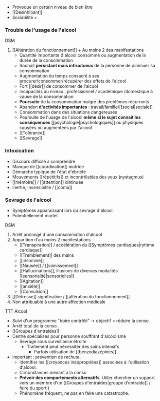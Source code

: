- Provoque un certain niveau de bien être 
- [[Désinhibant]]
- Sociabilité + 
### Trouble de l'usage de l'alcool

DSM
1. [[Altération du fonctionnement]] + Au moins 2 des manifestations 
	- Quantité importante d'alcool consommé ou augmentation de la durée de la consommation 
	- Souhait **persistant mais infructueux** de la personne de diminuer sa consommation
	- Augmentation du temps consacré à ses procurer/consommer/récupérer des effets de l'alcool
	- Fort [[désir]] de consommer de l'alcool
	- Incapacités au niveau : professionnel / académique /domestique à cause de la consommation
	- **Poursuite** de la consommation malgré des problèmes récurrents 
	- Abandon **d'activités importantes** : travail/famille/[[social|sociale]] 
	- Consommation dans des situations dangereuses 
	- Poursuite de l'usage de l'alcool **même si le sujet connait les conséquences** [[psychologie|psychologiques]] ou physiques causées ou augmentées par l'alcool
	- [[Tolérance]]
	- [[Sevrage]] 

### Intoxication

- Discours difficile à comprendre 
- Manque de [[coordination]] motrice 
- Démarche typique de l'état d'ébriété 
- Mouvements [[répétitifs]] et incontrôlables des yeux (nystagmus)
- [[mémoire]] / [[attention]] diminuée 
- Inertie, insensibilité / [[coma]]

### Sevrage de l'alcool

- Symptômes apparaissant lors du sevrage d'alcool. 
- Potentiellement mortel 

DSM 
1. Arrêt prolongé d'une consommation d'alcool
2. Apparition d'au moins 2 manifestations 
	- [[Transpiration]] / accélération du [[Symptômes cardiaques|rythme cardiaque]] 
	- [[Tremblement]] des mains 
	- [[insomnie]] 
	- [[Nausée]] / [[vomissement]] 
	- [[Hallucinations]], illusions de diverses modalités [[sensorialité|sensorielles]] 
	- [[Agitation]] 
	- [[anxiété]] 
	- [[Convulsion]]
3. [[Détresse]] significative / [[altération du fonctionnement]] 
4. Non attribuable à une autre affection médicale


TTT Alcool

- Suivi d'un programme "boire contrôlé" -> objectif = réduire la conso.
- Arrêt total de la conso. 
- [[Groupes d'entraides]] 
- Centre spécialisés pour personne souffrant d'alcoolisme 
	- Sevrage sous surveillance étroite
		- Traitement peut nécessiter des soins intensifs
			- Parfois utilisation de [[benzodiazépines]] 
- Important : prévention de rechute. 
	- Identifier les [[croyances inappropriées]] associées à l'utilisation d'alcool.
	- Circonstances menant à la conso
	- **Prévoir des comportements alternatifs**. (Aller chercher un support vers un membre d'un [[Groupes d'entraides|groupe d'entraide]] / faire du sport )
	- Phénomène fréquent, ne pas en faire une catastrophe. 
